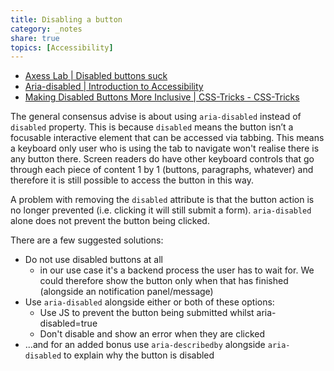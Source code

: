```yaml
---
title: Disabling a button
category: _notes
share: true
topics: [Accessibility]
---
```


- [Axess Lab | Disabled buttons suck](https://axesslab.com/disabled-buttons-suck/)
- [Aria-disabled | Introduction to Accessibility](https://a11y-101.com/development/aria-disabled)
- [Making Disabled Buttons More Inclusive | CSS-Tricks - CSS-Tricks](https://css-tricks.com/making-disabled-buttons-more-inclusive/)

The general consensus advise is about using `aria-disabled` instead of `disabled` property. This is because `disabled` means the button isn’t a focusable interactive element that can be accessed via tabbing. This means a keyboard only user who is using the tab to navigate won't realise there is any button there. Screen readers do have other keyboard controls that go through each piece of content 1 by 1 (buttons, paragraphs, whatever) and therefore it is still possible to access the button in this way. 

A problem with removing the `disabled` attribute is that the button action is no longer prevented (i.e. clicking it will still submit a form). `aria-disabled` alone does not prevent the button being clicked.  

There are a few suggested solutions:
- Do not use disabled buttons at all
	- in our use case it's a backend process the user has to wait for. We could therefore show the button only when that has finished (alongside an notification panel/message)
- Use `aria-disabled` alongside either or both of these options: 
	- Use JS to prevent the button being submitted whilst aria-disabled=true
	- Don't disable and show an error when they are clicked
- ...and for an added bonus use `aria-describedby` alongside `aria-disabled` to explain why the button is disabled